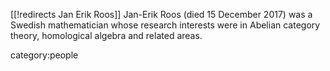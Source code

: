 [[!redirects Jan Erik Roos]]
Jan-Erik Roos (died 15 December 2017) was a Swedish mathematician whose research interests were in Abelian category theory, homological algebra and related areas.

category:people